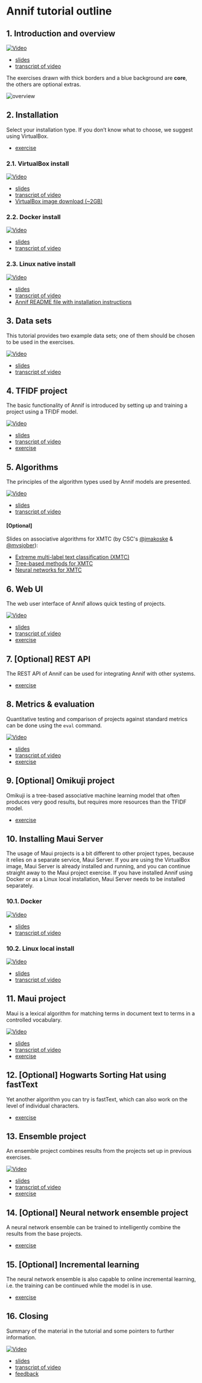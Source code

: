 # Annif tutorial outline

## 1. Introduction and overview

[![Video](/img/intro-slides-1.png)](https://www.youtube.com/watch?v=C4t1tnWslWA&list=PLa9kvrI3VLf5K-bjvVDaIWMi5CACGjPUM&index=1)

- [slides](/presentations/intro-slides.pdf)
- [transcript of video](/transcripts/intro.md)

The exercises drawn with thick borders and a blue background are **core**, the
others are optional extras.

![overview](overview.png)

## 2. Installation

Select your installation type. If you don’t know what to choose, we suggest using VirtualBox.
- [exercise](/exercises/01_install_annif.md)

### 2.1. VirtualBox install

[![Video](/img/annif-install-virtualbox-slides-1.png)](https://www.youtube.com/watch?v=l1rtJ6AO0P0&list=PLa9kvrI3VLf5K-bjvVDaIWMi5CACGjPUM&index=2)

- [slides](/presentations/annif-install-virtualbox-slides.pdf)
- [transcript of video](/transcripts/annif-install-virtualbox.md)
- [VirtualBox image download (~2GB)](https://annif.org/download/)

### 2.2. Docker install

[![Video](/img/annif-install-docker-slides-1.png)](https://www.youtube.com/watch?v=j_VeC_NeVcw&list=PLa9kvrI3VLf5K-bjvVDaIWMi5CACGjPUM&index=3)

- [slides](/presentations/annif-install-docker-slides.pdf)
- [transcript of video](/transcripts/annif-install-docker.md)

### 2.3. Linux native install

[![Video](/img/annif-install-linux-slides-1.png)](https://www.youtube.com/watch?v=5a7CJ7JF_Qk&list=PLa9kvrI3VLf5K-bjvVDaIWMi5CACGjPUM&index=4)

- [slides](/presentations/annif-install-linux-slides.pdf)
- [transcript of video](/transcripts/annif-install-linux.md)
- [Annif README file with installation instructions](https://github.com/NatLibFi/Annif/blob/master/README.md)

## 3. Data sets
This tutorial provides two example data sets; one of them should be chosen to be used in the exercises.

[![Video](/img/data-sets-slides-1.png)](https://www.youtube.com/watch?v=S4E3d3o5HWg&list=PLa9kvrI3VLf5K-bjvVDaIWMi5CACGjPUM&index=5)

- [slides](/presentations/data-sets-slides.pdf)
- [transcript of video](/transcripts/data-sets.md)

## 4. TFIDF project
The basic functionality of Annif is introduced by setting up and training a project using a TFIDF model.

[![Video](/img/tfidf-project-slides-1.png)](https://www.youtube.com/watch?v=FOdB3tJNSRM&list=PLa9kvrI3VLf5K-bjvVDaIWMi5CACGjPUM&index=6)

- [slides](/presentations/tfidf-project-slides.pdf)
- [transcript of video](/transcripts/tfidf-project.md)
- [exercise](/exercises/02_tfidf_project.md)

## 5. Algorithms
The principles of the algorithm types used by Annif models are presented.

[![Video](/img/algorithms-slides-1.png)](https://www.youtube.com/watch?v=xyobh-T6lNQ&list=PLa9kvrI3VLf5K-bjvVDaIWMi5CACGjPUM&index=7)

- [slides](/presentations/algorithms-slides.pdf)
- [transcript of video](/transcripts/algorithms.md)

#### [Optional]
Slides on associative algorithms for XMTC (by CSC's [@jmakoske](https://github.com/jmakoske) & [@mvsjober](https://github.com/mvsjober)):
- [Extreme multi-label text classification (XMTC)](/exercises/HPD-XMTC-2020-11-13.pdf)
- [Tree-based methods for XMTC](/exercises/HPD-TBM-2020-11-13.pdf)
- [Neural networks for XMTC](/exercises/HPD-NN-2020-11-13.pdf)


## 6. Web UI
The web user interface of Annif allows quick testing of projects.

[![Video](/img/web-ui-slides-1.png)](https://www.youtube.com/watch?v=unid4yNtMR0&list=PLa9kvrI3VLf5K-bjvVDaIWMi5CACGjPUM&index=8)

- [slides](/presentations/web-ui-slides.pdf)
- [transcript of video](/transcripts/web-ui.md)
- [exercise](/exercises/03_web_ui.md)

## 7. [Optional] REST API
The REST API of Annif can be used for integrating Annif with other systems.
- [exercise](/exercises/07_rest_api.md)


## 8. Metrics & evaluation
Quantitative testing and comparison of projects against standard metrics can be done using the `eval` command.

[![Video](/img/metrics-and-evaluation-slides-1.png)](https://www.youtube.com/watch?v=OhiAZ64dCUQ&list=PLa9kvrI3VLf5K-bjvVDaIWMi5CACGjPUM&index=9)

- [slides](/presentations/metrics-and-evaluation-slides.pdf)
- [transcript of video](/transcripts/metrics-and-evaluation.md)
- [exercise](/exercises/04_evaluate.md)

## 9. [Optional] Omikuji project
Omikuji is a tree-based associative machine learning model that often produces very good results, but requires more resources than the TFIDF model.
- [exercise](/exercises/08_omikuji_project.md)

## 10. Installing Maui Server
The usage of Maui projects is a bit different to other project types, because it relies on a separate service, Maui Server. If you are using the VirtualBox image, Maui Server is already installed and running, and you can continue straight away to the Maui project exercise. If you have installed Annif using Docker or as a Linux local installation, Maui Server needs to be installed separately.

### 10.1. Docker

[![Video](/img/mauiserver-install-docker-slides-1.png)](https://www.youtube.com/watch?v=F4ALM6m5_t0&list=PLa9kvrI3VLf5K-bjvVDaIWMi5CACGjPUM&index=10)

- [slides](/presentations/mauiserver-install-docker-slides.pdf)
- [transcript of video](/transcripts/mauiserver-install-docker.md)

### 10.2. Linux local install

[![Video](/img/mauiserver-install-linux-slides-1.png)](https://www.youtube.com/watch?v=cac2ULKALNA&list=PLa9kvrI3VLf5K-bjvVDaIWMi5CACGjPUM&index=11)

- [slides](/presentations/mauiserver-install-linux-slides.pdf)
- [transcript of video](/transcripts/mauiserver-install-linux.md)

## 11. Maui project
Maui is a lexical algorithm for matching terms in document text to terms in a controlled vocabulary.

[![Video](/img/maui-project-slides-1.png)](https://www.youtube.com/watch?v=YHZ9vIAN5uQ&list=PLa9kvrI3VLf5K-bjvVDaIWMi5CACGjPUM&index=12)

- [slides](/presentations/maui-project-slides.pdf)
- [transcript of video](/transcripts/maui-project.md)
- [exercise](/exercises/05_maui_project.md)

## 12. [Optional] Hogwarts Sorting Hat using fastText
Yet another algorithm you can try is fastText, which can also work on the level of individual characters.
- [exercise](/exercises/09_hogwarts.md)

## 13. Ensemble project
An ensemble project combines results from the projects set up in previous exercises.

[![Video](/img/ensemble-project-slides-1.png)](https://www.youtube.com/watch?v=v7vyU0jjOyg&list=PLa9kvrI3VLf5K-bjvVDaIWMi5CACGjPUM&index=13)

- [slides](/presentations/ensemble-project-slides.pdf)
- [transcript of video](/transcripts/ensemble-project.md)
- [exercise](/exercises/06_ensemble_project.md)

## 14. [Optional] Neural network ensemble project
A neural network ensemble can be trained to intelligently combine the results from the base projects.

- [exercise](/exercises/10_nn_ensemble_project.md)

## 15. [Optional] Incremental learning
The neural network ensemble is also capable to online incremental learning, i.e. the training can be continued while the model is in use.

- [exercise](/exercises/11_incremental_learning.md)

## 16. Closing
Summary of the material in the tutorial and some pointers to further information.

[![Video](/img/closing-slides-1.png)](https://www.youtube.com/watch?v=gIZLWqVaXAA&list=PLa9kvrI3VLf5K-bjvVDaIWMi5CACGjPUM&index=14)

- [slides](/presentations/closing-slides.pdf)
- [transcript of video](/transcripts/closing.md)
- [feedback](https://forms.gle/hrY4oxfg9MB6YiEc7)
